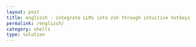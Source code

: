```yaml
---
layout: post
title: englizsh - integrate LLMs into zsh through intuitive hotkeys
permalink: /englizsh/
category: shells
type: solution
---
```

